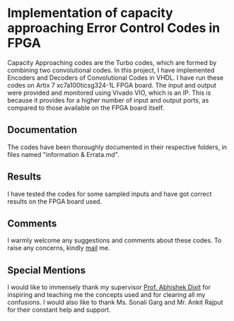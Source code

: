 # Implementation of capacity approaching Error Control Codes in FPGA
Capacity Approaching codes are the Turbo codes, which are formed by combining two convolutional codes. 
In this project, I have implemented Encoders and Decoders of Convolutional Codes in VHDL. I have run these codes on Artix 7 xc7a100ticsg324-1L FPGA board. 
The input and output were provided and monitored using Vivado VIO, which is an IP. This is because it provides for a higher number of input and output ports, as compared to those available on the FPGA board itself. 

## Documentation
The codes have been thoroughly documented in their respective folders, in files named "information & Errata.md". 

## Results
I have tested the codes for some sampled inputs and have got correct results on the FPGA board used. 

## Comments
I warmly welcome any suggestions and comments about these codes. To raise any concerns, kindly [mail](ee3180614@iitd.ac.in) me.  

## Special Mentions
I would like to immensely thank my supervisor [Prof. Abhishek Dixit](https://web.iitd.ac.in/~abhishek.dixit/) for inspiring and teaching me the concepts used and for clearing all my confusions. I would also like to thank Ms. Sonali Garg and Mr. Ankit Rajput for their constant help and support. 
